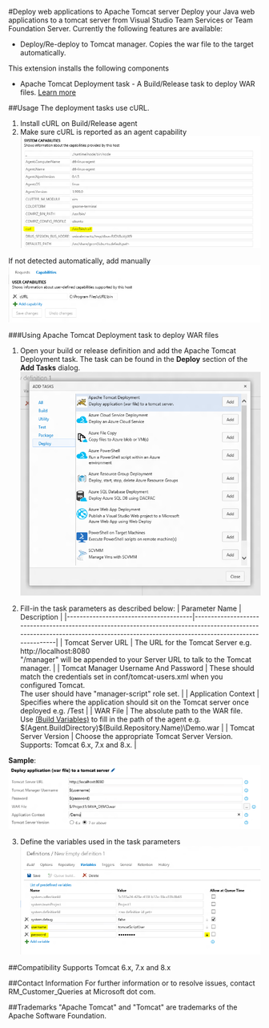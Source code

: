 #Deploy web applications to Apache Tomcat server
Deploy your Java web applications to a tomcat server from Visual Studio Team Services or Team Foundation Server.
Currently the following features are available:
* Deploy/Re-deploy to Tomcat manager. Copies the war file to the target automatically.

This extension installs the following components
* Apache Tomcat Deployment task - A Build/Release task to deploy WAR files. [Learn more](https://github.com/Microsoft/vsts-tomcat/blob/master/src/tasks/tomcatDeployment/README.md)

##Usage
The deployment tasks use cURL.
 1. Install cURL on Build/Release agent
 2. Make sure cURL is reported as an agent capability
 ![Ensure cURL is added as demand for Linux agent](images/cURLDemandLinux.png)
 
 If not detected automatically, add manually
 ![Ensure cURL is added as demand for Windows agent](images/cURLDemandWindows.png)
 
 

###Using Apache Tomcat Deployment task to deploy WAR files
 1. Open your build or release definition and add the Apache Tomcat Deployment task. The task can be found in the **Deploy** section of the **Add Tasks** dialog.
 ![Add Apache Tomcat Deployment task](images/addTomcatDeploymentTask.png)
 
 2. Fill-in the task parameters as described below:
 |  Parameter Name                       |  Description                                                                                                                                                                      |
 |---------------------------------------|-----------------------------------------------------------------------------------------------------------------------------------------------------------------------------------|
 |  Tomcat Server URL                    | The URL for the Tomcat Server e.g. http://localhost:8080<br>"/manager" will be appended to your Server URL to talk to the Tomcat manager.                        |
 |  Tomcat Manager Username And Password | These should match the credentials set in conf/tomcat-users.xml when you configured Tomcat.<br>The user should have "manager-script" role set.             |
 |  Application Context                  | Specifies where the application should sit on the Tomcat server once deployed e.g. /Test                                                                                          |
 |  WAR File                             | The absolute path to the WAR file.<br>Use <a href="https://msdn.microsoft.com/en-us/Library/vs/alm/Build/scripts/variables">(Build Variables)</a> to fill in the path of the agent e.g. $(Agent.BuildDirectory)\$(Build.Repository.Name)\Demo.war  |
 |  Tomcat Server Version                | Choose the appropriate Tomcat Server Version.<br>Supports: Tomcat 6.x, 7.x and 8.x.                                                                       |
 
 **Sample**:
 ![Fill-in task parameters](images/fillinTaskParams.png)
 
 3. Define the variables used in the task parameters       
 ![Define variables used in definition](images/defineVariables.png)
 
##Compatibility
Supports Tomcat 6.x, 7.x and 8.x

##Contact Information
For further information or to resolve issues, contact RM_Customer_Queries at Microsoft dot com.

##Trademarks
"Apache Tomcat" and "Tomcat" are trademarks of the Apache Software Foundation.